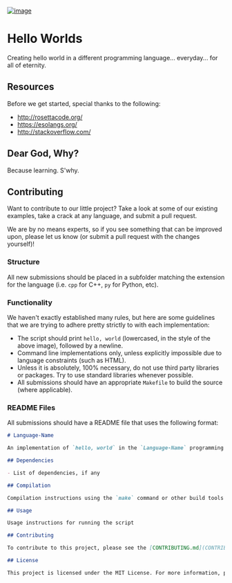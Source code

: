 [![image](https://github.com/user-attachments/assets/61edb91a-3a13-4798-ab85-e7bac552b7a1)](https://en.wikipedia.org/wiki/%22Hello,_World!%22_program)

# Hello Worlds
 
Creating hello world in a different programming language... everyday... for all of eternity.

## Resources

Before we get started, special thanks to the following:

- http://rosettacode.org/
- https://esolangs.org/
- http://stackoverflow.com/

## Dear God, Why?

Because learning. S'why.

## Contributing

Want to contribute to our little project? Take a look at some of our existing
examples, take a crack at any language, and submit a pull request.

We are by no means experts, so if you see something that can be improved upon,
please let us know (or submit a pull request with the changes yourself)!

### Structure

All new submissions should be placed in a subfolder matching the extension for the
language (i.e. `cpp` for C++, `py` for Python, etc).

### Functionality

We haven't exactly established many rules, but here are some guidelines that we
are trying to adhere pretty strictly to with each implementation:

- The script should print `hello, world` (lowercased, in the style of the above image),
  followed by a newline.
- Command line implementations only, unless explicitly impossible due to language
  constraints (such as HTML).
- Unless it is absolutely, 100% necessary, do not use third party libraries or
  packages. Try to use standard libraries whenever possible.
- All submissions should have an appropriate `Makefile` to build the source
  (where applicable).

### README Files

All submissions should have a README file that uses the following format:

```markdown
# Language-Name

An implementation of `hello, world` in the `Language-Name` programming language.

## Dependencies

- List of dependencies, if any

## Compilation

Compilation instructions using the `make` command or other build tools (where applicable)

## Usage

Usage instructions for running the script

## Contributing

To contribute to this project, please see the [CONTRIBUTING.md](CONTRIBUTING.md) file.

## License

This project is licensed under the MIT License. For more information, please see the [LICENSE](LICENSE) file.
